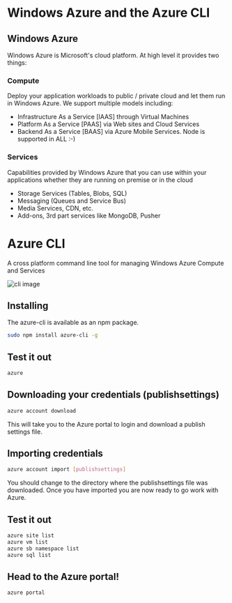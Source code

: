 # Windows Azure and the Azure CLI
## Windows Azure
Windows Azure is Microsoft's cloud platform. At high level it provides two things:

### Compute
Deploy your application workloads to public / private cloud and let them run in Windows Azure. We support multiple models including:
* Infrastructure As a Service [IAAS] through Virtual Machines
* Platform As a Service [PAAS] via Web sites and Cloud Services
* Backend As a Service [BAAS] via Azure Mobile Services. Node is supported in ALL :-)

### Services
Capabilities provided by Windows Azure that you can use within your applications whether they are running on premise or in the cloud
* Storage Services (Tables, Blobs, SQL)
* Messaging (Queues and Service Bus)
* Media Services, CDN, etc.
* Add-ons, 3rd part services like MongoDB, Pusher

# Azure CLI
A cross platform command line tool for managing Windows Azure Compute and Services

![cli image](https://photos-4.dropbox.com/t/0/AAAEjk4FcKQ8lG7M6RlqqTfsCIWVD3bUxEGWbtaBFl8csA/12/6860088/png/32x32/3/_/1/2/cli.png/MVbb579GQQMggCN0G0evxWcsZ1BVvZr0P3pRpvQGOLU?size=1024x768)

## Installing
The azure-cli is available as an npm package.

```bash
sudo npm install azure-cli -g
```

## Test it out
```bash
azure
```

## Downloading your credentials (publishsettings)

```bash
azure account download
```

This will take you to the Azure portal to login and download a publish settings file.

## Importing credentials

```bash
azure account import [publishsettings]
```

You should change to the directory where the publishsettings file was downloaded. Once you have imported you are now ready to go work with Azure.

## Test it out

```bash
azure site list
azure vm list
azure sb namespace list
azure sql list
```

## Head to the Azure portal!

```bash
azure portal
```
